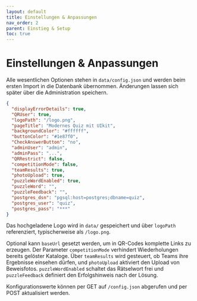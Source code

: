 ```yaml
---
layout: default
title: Einstellungen & Anpassungen
nav_order: 2
parent: Einstieg & Setup
toc: true
---
```


# Einstellungen & Anpassungen

Alle wesentlichen Optionen stehen in `data/config.json` und werden beim ersten Import in die Datenbank übernommen. Änderungen lassen sich später über die Administration speichern.

```json
{
  "displayErrorDetails": true,
  "QRUser": true,
  "logoPath": "/logo.png",
  "pageTitle": "Modernes Quiz mit UIkit",
  "backgroundColor": "#ffffff",
  "buttonColor": "#1e87f0",
  "CheckAnswerButton": "no",
  "adminUser": "admin",
  "adminPass": "...",
  "QRRestrict": false,
  "competitionMode": false,
  "teamResults": true,
  "photoUpload": true,
  "puzzleWordEnabled": true,
  "puzzleWord": "",
  "puzzleFeedback": "",
  "postgres_dsn": "pgsql:host=postgres;dbname=quiz",
  "postgres_user": "quiz",
  "postgres_pass": "***"
}
```

Das hochgeladene Logo wird in `data/` gespeichert und über `logoPath` referenziert, typischerweise als `/logo.png`.

Optional kann `baseUrl` gesetzt werden, um in QR-Codes komplette Links zu erzeugen. Der Parameter `competitionMode` verhindert Wiederholungen bereits gelöster Kataloge. Über `teamResults` wird gesteuert, ob Teams ihre Ergebnisse einsehen dürfen, und `photoUpload` aktiviert den Upload von Beweisfotos. `puzzleWordEnabled` schaltet das Rätselwort frei und `puzzleFeedback` definiert den Erfolgshinweis nach der Lösung.

Konfigurationswerte können per GET auf `/config.json` abgerufen und per POST aktualisiert werden.

